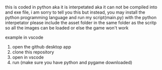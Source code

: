this is coded in python aka it is interpetated aka it can not be compiled into and exe file, i am sorry to tell you this
but instead, you may install the python programming language and run my script(main.py) with the python interpetator
please include the asset folder in the same folder as the scritp so all the images can be loaded or else the game won't work

example in vscode
1. open the github desktop app
2. clone this repository
3. open in vscode
4. run (make sure you have python and pygame downloaded)
